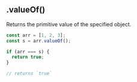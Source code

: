 ## .valueOf()

Returns the primitive value of the specified object.

```js
const arr = [1, 2, 3];
const s = arr.valueOf();

if (arr === s) {
  return true;
}

// returns `true`
```        